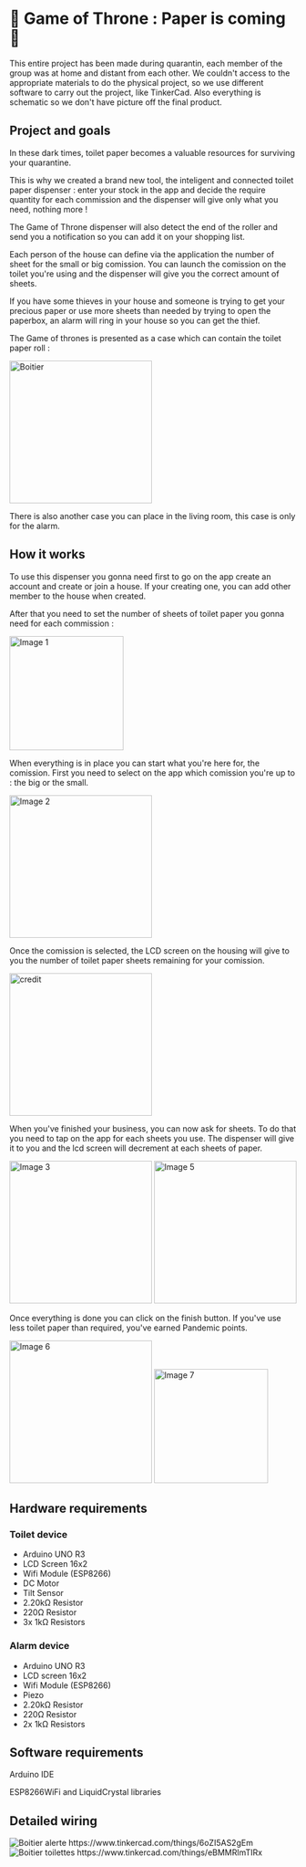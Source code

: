 # 🚽 Game of Throne : Paper is coming 🧻

This entire project has been made during quarantin, each member of the group was at home and distant from each other.
We couldn't access to the appropriate materials to do the physical project, so we use different software to carry out the project, like TinkerCad.
Also everything is schematic so we don't have picture off the final product.
## Project and goals

In these dark times, toilet paper becomes a valuable resources for surviving your quarantine.

This is why we created a brand new tool, the inteligent and connected toilet paper dispenser : enter your stock in the app and decide the require quantity for each commission and the dispenser will give only what you need, nothing more ! 

The Game of Throne dispenser will also detect the end of the roller and send you a notification so you can add it on your shopping list. 

Each person of the house can define via the application the number of sheet for the small or big comission. You can launch the comission on the toilet you're using and the dispenser will give you the correct amount of sheets.

If you have some thieves in your house and someone is trying to get your precious paper or use more sheets than needed by trying to open the paperbox, an alarm will ring in your house so you can get the thief.

The Game of thrones is presented as a case which can contain the toilet paper roll :

<img src="https://github.com/azha-dev/IOTGame_of_Throne/blob/master/img/newcase.png" alt="Boitier" width="250"/>

There is also another case you can place in the living room, this case is only for the alarm.

## How it works 

To use this dispenser you gonna need first to go on the app create an account and create or join a house. If your creating one, you can add other member to the house when created.

After that you need to set the number of sheets of toilet paper you gonna need for each commission :

<img src="https://github.com/azha-dev/IOTGame_of_Throne/blob/master/img/1.png" alt="Image 1" width="200"/>

When everything is in place you can start what you're here for, the comission.
First you need to select on the app which comission you're up to : the big or the small.

<img src="https://github.com/azha-dev/IOTGame_of_Throne/blob/master/img/2.png" alt="Image 2" width="250"/>

Once the comission is selected, the LCD screen on the housing will give to you the number of toilet paper sheets remaining for your comission. 

<img src="https://github.com/azha-dev/IOTGame_of_Throne/blob/master/img/credit.png" alt="credit" width="250"/>

When you've finished your business, you can now ask for sheets. To do that you need to tap on the app for each sheets you use. The dispenser will give it to you and the lcd screen will decrement at each sheets of paper.

<img src="https://github.com/azha-dev/IOTGame_of_Throne/blob/master/img/3.png" alt="Image 3" width="250"/>
<img src="https://github.com/azha-dev/IOTGame_of_Throne/blob/master/img/unknown.png" alt="Image 5" width="250"/>

Once everything is done you can click on the finish button. If you've use less toilet paper than required, you've earned Pandemic points.

<img src="https://github.com/azha-dev/IOTGame_of_Throne/blob/master/img/4.png" alt="Image 6" width="250"/>
<img src="https://github.com/azha-dev/IOTGame_of_Throne/blob/master/img/4-2.png" alt="Image 7" width="200"/>


## Hardware requirements


### Toilet device

- Arduino UNO R3
- LCD Screen 16x2
- Wifi Module (ESP8266)
- DC Motor
- Tilt Sensor
- 2.20kΩ Resistor
- 220Ω Resistor
- 3x 1kΩ Resistors

### Alarm device

* Arduino UNO R3
* LCD screen 16x2
* Wifi Module (ESP8266)
* Piezo
* 2.20kΩ Resistor
* 220Ω Resistor
* 2x 1kΩ Resistors

## Software requirements

Arduino IDE

ESP8266WiFi and LiquidCrystal libraries

## Detailed wiring

<img src="https://github.com/azha-dev/IOTGame_of_Throne/blob/master/img/cuisine.PNG" alt="Boitier alerte"/>
https://www.tinkercad.com/things/6oZI5AS2gEm
<img src="https://github.com/azha-dev/IOTGame_of_Throne/blob/master/img/toilet.png" alt="Boitier toilettes"/>
https://www.tinkercad.com/things/eBMMRlmTIRx
